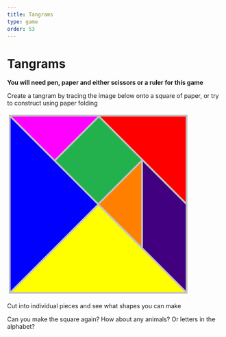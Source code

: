 ```yaml
---
title: Tangrams
type: game
order: 53
---
```


# Tangrams

**You will need pen, paper and either scissors or a ruler for this game**   

Create a tangram by tracing the image below onto a square of paper, or try to construct using paper folding   

![](../../images/tangrams-1.png)

Cut into individual pieces and see what shapes you can make   

Can you make the square again? How about any animals? Or letters in the alphabet?